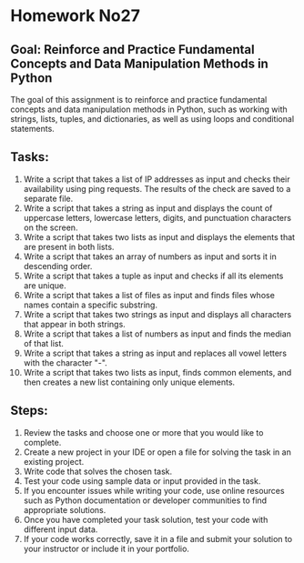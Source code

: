 # Homework No27

## Goal: Reinforce and Practice Fundamental Concepts and Data Manipulation Methods in Python

The goal of this assignment is to reinforce and practice fundamental concepts and data manipulation methods in Python, such as working with strings, lists, tuples, and dictionaries, as well as using loops and conditional statements.

## Tasks:

1. Write a script that takes a list of IP addresses as input and checks their availability using ping requests. The results of the check are saved to a separate file.
2. Write a script that takes a string as input and displays the count of uppercase letters, lowercase letters, digits, and punctuation characters on the screen.
3. Write a script that takes two lists as input and displays the elements that are present in both lists.
4. Write a script that takes an array of numbers as input and sorts it in descending order.
5. Write a script that takes a tuple as input and checks if all its elements are unique.
6. Write a script that takes a list of files as input and finds files whose names contain a specific substring.
7. Write a script that takes two strings as input and displays all characters that appear in both strings.
8. Write a script that takes a list of numbers as input and finds the median of that list.
9. Write a script that takes a string as input and replaces all vowel letters with the character "-".
10. Write a script that takes two lists as input, finds common elements, and then creates a new list containing only unique elements.

## Steps:

1. Review the tasks and choose one or more that you would like to complete.
2. Create a new project in your IDE or open a file for solving the task in an existing project.
3. Write code that solves the chosen task.
4. Test your code using sample data or input provided in the task.
5. If you encounter issues while writing your code, use online resources such as Python documentation or developer communities to find appropriate solutions.
6. Once you have completed your task solution, test your code with different input data.
7. If your code works correctly, save it in a file and submit your solution to your instructor or include it in your portfolio.